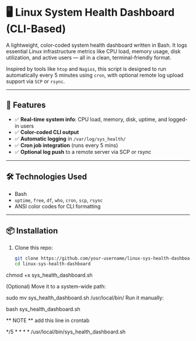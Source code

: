 # 🖥️ Linux System Health Dashboard (CLI-Based)

A lightweight, color-coded system health dashboard written in Bash. It logs essential Linux infrastructure metrics like CPU load, memory usage, disk utilization, and active users — all in a clean, terminal-friendly format.

Inspired by tools like `htop` and `Nagios`, this script is designed to run automatically every 5 minutes using `cron`, with optional remote log upload support via `SCP` or `rsync`.

---

## 🚀 Features

- ✅ **Real-time system info**: CPU load, memory, disk, uptime, and logged-in users
- ✅ **Color-coded CLI output**
- ✅ **Automatic logging** in `/var/log/sys_health/`
- ✅ **Cron job integration** (runs every 5 mins)
- ✅ **Optional log push** to a remote server via SCP or rsync

---

## 🛠️ Technologies Used

- Bash
- `uptime`, `free`, `df`, `who`, `cron`, `scp`, `rsync`
- ANSI color codes for CLI formatting

---

## 📦 Installation

1. Clone this repo:
   ```bash
   git clone https://github.com/your-username/linux-sys-health-dashboard.git
   cd linux-sys-health-dashboard


chmod +x sys_health_dashboard.sh

(Optional) Move it to a system-wide path:

sudo mv sys_health_dashboard.sh /usr/local/bin/
Run it manually:

bash sys_health_dashboard.sh

** NOTE **
add this line in crontab

*/5 * * * * /usr/local/bin/sys_health_dashboard.sh
